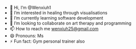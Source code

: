 - 👋 Hi, I’m @Wenxiuh1
- 👀 I’m interested in healing through visualisations 
- 🌱 I’m currently learning software development
- 💞️ I’m looking to collaborate on art therapy and programming 
- 📫 How to reach me wenxiuh25@gmail.com
- 😄 Pronouns: Ms
- ⚡ Fun fact: Gym personal trainer also

<!---
Wenxiuh1/Wenxiuh1 is a ✨ special ✨ repository because its `README.md` (this file) appears on your GitHub profile.
You can click the Preview link to take a look at your changes.
--->
